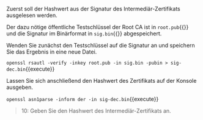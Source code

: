 Zuerst soll der Hashwert aus der Signatur des Intermediär-Zertifikats ausgelesen werden.

Der dazu nötige öffentliche Testschlüssel der Root CA ist in `root.pub`{{}} und die Signatur im Binärformat in `sig.bin`{{}} abgespeichert.

Wenden Sie zunächst den Testschlüssel auf die Signatur an und speichern Sie das Ergebnis in eine neue Datei.

`openssl rsautl -verify -inkey root.pub -in sig.bin -pubin > sig-dec.bin`{{execute}}

Lassen Sie sich anschließend den Hashwert des Zertifikats auf der Konsole ausgeben.

`openssl asn1parse -inform der -in sig-dec.bin`{{execute}}

>10: Geben Sie den Hashwert des Intermediär-Zertifikats an.
